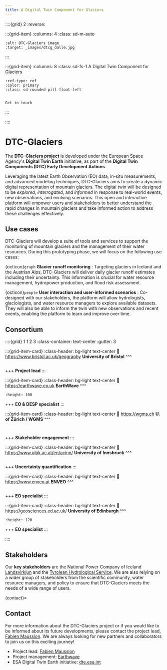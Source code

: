 ```yaml
---
title: A Digital Twin Component for Glaciers
---
```


::::{grid} 2
:reverse:

:::{grid-item}
:columns: 4
:class: sd-m-auto

```{image} img/dtcg_dalle_small.jpg
:alt: DTC-Glaciers image
:target: _images/dtcg_dalle.jpg
```

:::

:::{grid-item}
:columns: 8
:class: sd-fs-1
A Digital Twin Component for Glaciers

```{button-ref} contact
:ref-type: ref
:color: primary
:class: sd-rounded-pill float-left


Get in touch
```

:::

::::

# DTC-Glaciers

The **DTC-Glaciers project** is developed under the European Space Agency's **Digital Twin Earth** initiative, as part of the **Digital Twin Components (DTC) Early Development Actions**.

Leveraging the latest Earth Observation (EO) data, in-situ measurements, and advanced modeling techniques, DTC-Glaciers aims to create a dynamic digital representation of mountain glaciers. The digital twin will be designed to be *explored*, *interrogated*, and *informed* in response to real-world events, new observations, and evolving scenarios. This open and interactive platform will empower users and stakeholders to better understand the rapid changes in mountain glaciers and take informed action to address these challenges effectively.

## Use cases

DTC-Glaciers will develop a suite of tools and services to support the monitoring of mountain glaciers and the management of their water resources. During this prototyping phase, we will focus on the following use cases:

{octicon}`graph` **Glacier runoff monitoring**
: Targeting glaciers in Iceland and the Austrian Alps, DTC-Glaciers will deliver daily glacier runoff estimates including their uncertainty. This information is crucial for water resource management, hydropower production, and flood risk assessment.

{octicon}`people` **User interaction and user-informed scenarios**
: Co-designed with our stakeholders, the platform will allow hydrologists, glaciologists, and water resource managers to explore available datasets. They will also be able to inform the twin with new observations and recent events, enabling the platform to learn and improve over time.

## Consortium

::::{grid} 1 1 2 3
:class-container: text-center
:gutter: 3

:::{grid-item-card}
:class-header: bg-light text-center
:link: https://www.bristol.ac.uk/geography
**University of Bristol**
^^^
```{image} img/logos/UoB.svg
```

+++
**Project lead**
:::

:::{grid-item-card}
:class-header: bg-light text-center
:link: https://earthwave.co.uk
**EarthWave**
^^^
```{image} img/logos/earthwave.png
:height: 100
```

+++
**EO & DESP specialist**
:::

:::{grid-item-card}
:class-header: bg-light text-center
:link: https://wgms.ch
**U. of Zürich / WGMS**
^^^
```{image} img/logos/UoZ.png
```

```{image} img/logos/wgms.png
```

+++
**Stakeholder engagement**
:::

:::{grid-item-card}
:class-header: bg-light text-center
:link: https://www.uibk.ac.at/en/acinn/
**University of Innsbruck**
^^^
```{image} img/logos/UIBK.png
```

+++
**Uncertainty quantification**
:::

:::{grid-item-card}
:class-header: bg-light text-center
:link: https://www.enveo.at
**ENVEO**
^^^
```{image} img/logos/enveo.png
```

+++
**EO specialist**
:::

:::{grid-item-card}
:class-header: bg-light text-center
:link: https://geosciences.ed.ac.uk/
**University of Edinburgh**
^^^
```{image} img/logos/UoE.png
:height: 120
```

+++
**EO specialist**
:::

::::

## Stakeholders

Our **key stakeholders** are the National Power Company of Iceland [Landsvirkjun](https://www.landsvirkjun.com/) and the [Tyrolean Hydrological Service](https://www.tirol.gv.at/umwelt/wasserwirtschaft/wasserkreislauf/hydro-online). We are also relying on a wider group of stakeholders from the scientific community, water resource managers, and policy to ensure that DTC-Glaciers meets the needs of a wide range of users.

(contact)=
## Contact

For more information about the DTC-Glaciers project or if you would like to be informed about its future developments, please contact the project lead, [Fabien Maussion](https://fabienmaussion.info). We are always looking for new partners and collaborators to join us on this exciting journey!

- Project lead: [Fabien Maussion](https://fabienmaussion.info)
- Project management: [Earthwave](https://earthwave.co.uk)
- ESA Digital Twin Earth initiative: [dte.esa.int](https://dte.esa.int)
